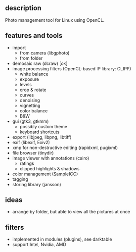 ## description
Photo management tool for Linux using OpenCL.


## features and tools

- import
    - from camera (libgphoto)
    - from folder
- demosaic raw (dcraw) [ok]
- image processing filters (OpenCL-based IP library: CLIPP)
    - white balance
    - exposure
    - levels
    - crop & rotate
    - curves
    - denoising
    - vignetting
    - color balance
    - B&W
- gui (gtk3, gtkmm)
    - possibly custom theme
    - keyboard shortcuts
- export (libjpeg, libpng, libtiff)
- exif (libexif, Exiv2)
- xmp for non-destructive editing (rapidxml, pugixml)
- file browser (tinydir)
- image viewer with annotations (cairo)
    - ratings
    - clipped highlights & shadows
- color management (SampleICC)
- tagging
- storing library (jansson)


## ideas
- arrange by folder, but able to view all the pictures at once


## filters

- implemented in modules (plugins), see darktable
- support Intel, Nvidia, AMD
